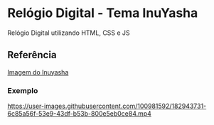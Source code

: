 # Relógio Digital - Tema InuYasha
Relógio Digital utilizando HTML, CSS e JS

## Referência 
[Imagem do Inuyasha](https://www.wallpaperflare.com/anime-inuyasha-inuyasha-character-wallpaper-cknxg)

### Exemplo
https://user-images.githubusercontent.com/100981592/182943731-6c85a56f-53e9-43df-b53b-800e5eb0ce84.mp4

